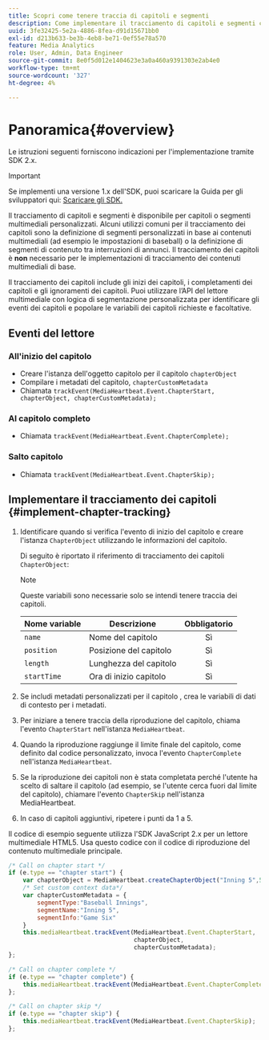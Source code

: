```yaml
---
title: Scopri come tenere traccia di capitoli e segmenti
description: Come implementare il tracciamento di capitoli e segmenti con Media SDK.
uuid: 3fe32425-5e2a-4886-8fea-d91d15671bb0
exl-id: d213b633-be3b-4eb8-be71-0ef55e78a570
feature: Media Analytics
role: User, Admin, Data Engineer
source-git-commit: 8e0f5d012e1404623e3a0a460a9391303e2ab4e0
workflow-type: tm+mt
source-wordcount: '327'
ht-degree: 4%

---
```


# Panoramica{#overview}

Le istruzioni seguenti forniscono indicazioni per l&#39;implementazione tramite SDK 2.x.

>[!IMPORTANT]
> 
> Se implementi una versione 1.x dell&#39;SDK, puoi scaricare la Guida per gli sviluppatori qui: [Scaricare gli SDK.](/help/sdk-implement/download-sdks.md)

Il tracciamento di capitoli e segmenti è disponibile per capitoli o segmenti multimediali personalizzati. Alcuni utilizzi comuni per il tracciamento dei capitoli sono la definizione di segmenti personalizzati in base ai contenuti multimediali (ad esempio le impostazioni di baseball) o la definizione di segmenti di contenuto tra interruzioni di annunci. Il tracciamento dei capitoli è **non** necessario per le implementazioni di tracciamento dei contenuti multimediali di base.

Il tracciamento dei capitoli include gli inizi dei capitoli, i completamenti dei capitoli e gli ignoramenti dei capitoli. Puoi utilizzare l’API del lettore multimediale con logica di segmentazione personalizzata per identificare gli eventi dei capitoli e popolare le variabili dei capitoli richieste e facoltative.

## Eventi del lettore

### All&#39;inizio del capitolo

* Creare l&#39;istanza dell&#39;oggetto capitolo per il capitolo `chapterObject`
* Compilare i metadati del capitolo, `chapterCustomMetadata`
* Chiamata `trackEvent(MediaHeartbeat.Event.ChapterStart, chapterObject, chapterCustomMetadata);`

### Al capitolo completo

* Chiamata `trackEvent(MediaHeartbeat.Event.ChapterComplete);`

### Salto capitolo

* Chiamata `trackEvent(MediaHeartbeat.Event.ChapterSkip);`

## Implementare il tracciamento dei capitoli {#implement-chapter-tracking}

1. Identificare quando si verifica l&#39;evento di inizio del capitolo e creare l&#39;istanza `ChapterObject` utilizzando le informazioni del capitolo.

   Di seguito è riportato il riferimento di tracciamento dei capitoli `ChapterObject`:

   >[!NOTE]
   >
   >Queste variabili sono necessarie solo se intendi tenere traccia dei capitoli.

   | Nome variable | Descrizione | Obbligatorio |
   | --- | --- | :---: |
   | `name` | Nome del capitolo | Sì |
   | `position` | Posizione del capitolo | Sì |
   | `length` | Lunghezza del capitolo | Sì |
   | `startTime` | Ora di inizio capitolo | Sì |

1. Se includi metadati personalizzati per il capitolo , crea le variabili di dati di contesto per i metadati.
1. Per iniziare a tenere traccia della riproduzione del capitolo, chiama l&#39;evento `ChapterStart` nell&#39;istanza `MediaHeartbeat`.
1. Quando la riproduzione raggiunge il limite finale del capitolo, come definito dal codice personalizzato, invoca l&#39;evento `ChapterComplete` nell&#39;istanza `MediaHeartbeat`.
1. Se la riproduzione dei capitoli non è stata completata perché l&#39;utente ha scelto di saltare il capitolo (ad esempio, se l&#39;utente cerca fuori dal limite del capitolo), chiamare l&#39;evento `ChapterSkip` nell&#39;istanza MediaHeartbeat.
1. In caso di capitoli aggiuntivi, ripetere i punti da 1 a 5.

Il codice di esempio seguente utilizza l&#39;SDK JavaScript 2.x per un lettore multimediale HTML5. Usa questo codice con il codice di riproduzione del contenuto multimediale principale.

```js
/* Call on chapter start */
if (e.type == "chapter start") {
    var chapterObject = MediaHeartbeat.createChapterObject("Inning 5",5,500,2500);
    /* Set custom context data*/
    var chapterCustomMetadata = {
        segmentType:"Baseball Innings",
        segmentName:"Inning 5",
        segmentInfo:"Game Six"
    }
    this.mediaHeartbeat.trackEvent(MediaHeartbeat.Event.ChapterStart,  
                                   chapterObject,  
                                   chapterCustomMetadata);
};

/* Call on chapter complete */
if (e.type == "chapter complete") {
    this.mediaHeartbeat.trackEvent(MediaHeartbeat.Event.ChapterComplete);
};

/* Call on chapter skip */
if (e.type == "chapter skip") {
    this.mediaHeartbeat.trackEvent(MediaHeartbeat.Event.ChapterSkip);
};
```
